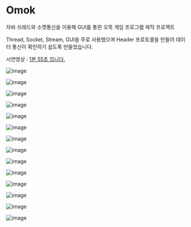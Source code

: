 # Omok
자바 쓰레드와 소켓통신을 이용해 GUI를 통한 오목 게임 프로그램 제작 프로젝트

Thread, Socket, Stream, GUI을 주로 사용했으며 Header 프로토콜을 만들어 데이터 통신이 확인하기 쉽도록 만들었습니다.

시연영상 : [1분 55초 입니다.](https://www.youtube.com/watch?v=7EFXMMnH98s)

![image](https://github.com/gd-hi/Omok/assets/148930703/45058f0a-de18-44df-9096-3f336b01affb)

![image](https://github.com/gd-hi/Omok/assets/148930703/632c10e5-75f8-48d4-af0b-a0f2f1582d59)

![image](https://github.com/gd-hi/Omok/assets/148930703/4e1e9c8a-0181-4ba7-b777-3484d3bb0db9)

![image](https://github.com/gd-hi/Omok/assets/148930703/60c501ea-6e00-4375-834c-22c492193117)

![image](https://github.com/gd-hi/Omok/assets/148930703/76032c0b-9178-4270-bde6-ca4e9de96c05)

![image](https://github.com/gd-hi/Omok/assets/148930703/9d3ffdd3-5bd6-4196-b1a7-c9bec09944d8)

![image](https://github.com/gd-hi/Omok/assets/148930703/464ab59f-8057-4c3c-9585-e15c193fdf08)

![image](https://github.com/gd-hi/Omok/assets/148930703/ed3f44e4-e31f-401a-82fc-6522368b8267)

![image](https://github.com/gd-hi/Omok/assets/148930703/31eacd2e-2f4c-4833-aa76-2939a5e50dd0)

![image](https://github.com/gd-hi/Omok/assets/148930703/20345b9b-0bb2-4ab1-bc66-c530736e1e76)

![image](https://github.com/gd-hi/Omok/assets/148930703/e408325f-dcb0-42c2-8dd7-91d97ff7119a)

![image](https://github.com/gd-hi/Omok/assets/148930703/8edad890-4fa7-4446-a816-45d1bd2bb42d)

![image](https://github.com/gd-hi/Omok/assets/148930703/5a4f30fe-7a7f-4186-b31f-79e52968e07c)

![image](https://github.com/gd-hi/Omok/assets/148930703/d298e905-3a8f-4087-a4e4-2d1d7b0318b1)
